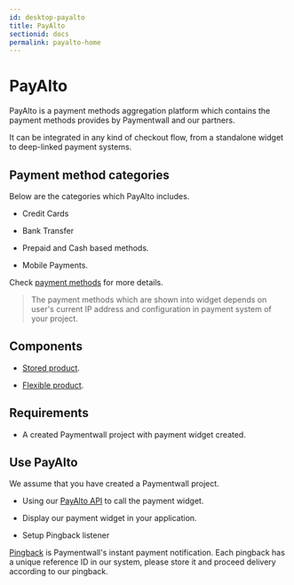 ```yaml
---
id: desktop-payalto
title: PayAlto
sectionid: docs
permalink: payalto-home
---
```


# PayAlto

PayAlto is a payment methods aggregation platform which contains the payment methods provides by Paymentwall and our partners.

It can be integrated in any kind of checkout flow, from a standalone widget to deep-linked payment systems.

## Payment method categories

Below are the categories which PayAlto includes.

* Credit Cards

* Bank Transfer

* Prepaid and Cash based methods.

* Mobile Payments.

Check [payment methods](https://www.paymentwall.com/payment-methods) for more details.

> The payment methods which are shown into widget depends on user's current IP address and configuration in payment system of your project.

## Components

* [Stored product](/paymentwall.github.io/payalto/stored-products).

* [Flexible product](/paymentwall.github.io/payalto/flexible-products).

## Requirements

* A created Paymentwall project with payment widget created.

## Use PayAlto

We assume that you have created a Paymentwall project.

* Using our [PayAlto API](/paymentwall.github.io/API-Reference#section-payalto) to call the payment widget. 

* Display our payment widget in your application.

* Setup Pingback listener

[Pingback](/paymentwall.github.io/default-pingback) is Paymentwall's instant payment notification. Each pingback has a unique reference ID in our system, please store it and proceed delivery according to our pingback.